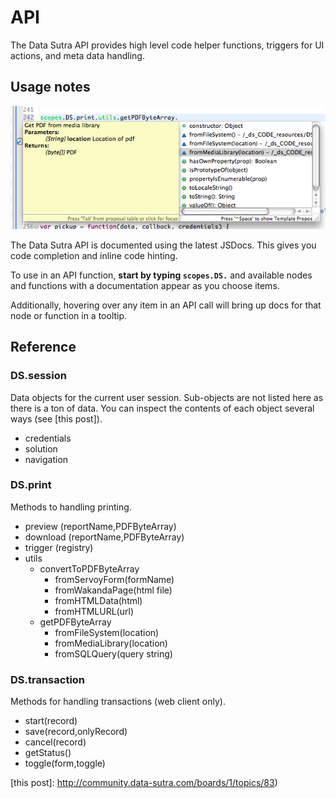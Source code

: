 # API

<!-- toc -->

The Data Sutra API provides high level code helper functions, triggers
for UI actions, and meta data handling.

## Usage notes

![](../attachments/api-usage.png)

The Data Sutra API is documented using the latest JSDocs. This gives you
code completion and inline code hinting.

To use in an API function, **start by typing `scopes.DS.`** and
available nodes and functions with a documentation appear as you choose
items.

Additionally, hovering over any item in an API call will bring up docs
for that node or function in a tooltip.

## Reference

### DS.session

Data objects for the current user session. Sub-objects are not listed here as there is a ton of data. You can inspect the contents of each object several ways (see [this post]).

-   credentials
-   solution
-   navigation

### DS.print

Methods to handling printing.

-   preview (reportName,PDFByteArray)
-   download (reportName,PDFByteArray)
-   trigger (registry)
-   utils
    -   convertToPDFByteArray
        -   fromServoyForm(formName)
        -   fromWakandaPage(html file)
        -   fromHTMLData(html)
        -   fromHTMLURL(url)
    -   getPDFByteArray
        -   fromFileSystem(location)
        -   fromMediaLibrary(location)
        -   fromSQLQuery(query string)

### DS.transaction

Methods for handling transactions (web client only).

-   start(record)
-   save(record,onlyRecord)
-   cancel(record)
-   getStatus()
-   toggle(form,toggle)

  [this post]: http://community.data-sutra.com/boards/1/topics/83)
